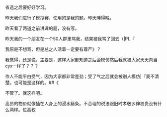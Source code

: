 省选之后要好好学习。

昨天我们进行了模拟赛，使用的是我的题。昨天睡得晚。

昨天看了两道之前讲课的题，没有写。

昨天我的一个朋友在一个50人群里骂我，结果被我骂了回去（|PL『

我原是不想骂，但是总之人活着一定要有尊严》？

我觉得，还是说，主要是，这样大家都知道之后会模仿然后我就被大家天天向当cyx一样了？？？

作人不能平白受气，因为大家都非常差劲；受了气之后就会被别人模仿|『我不清楚。也可能是这样的。##《

不管了。就这样吧。

高昂的物价就像抽在人身上的浸水藤条。不合理的税法跟旧时孝敬乡绅权贵没有什么两样。位高权
<!--stackedit_data:
eyJoaXN0b3J5IjpbLTE5NzgxNDE1MTMsLTE0NjQyNDc3NzldfQ
==
-->
